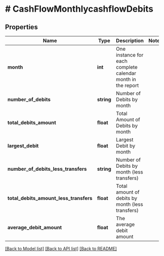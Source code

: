 # # CashFlowMonthlycashflowDebits

## Properties

Name | Type | Description | Notes
------------ | ------------- | ------------- | -------------
**month** | **int** | One instance for each complete calendar month in the report |
**number_of_debits** | **string** | Number of Debits by month |
**total_debits_amount** | **float** | Total Amount of Debits by month |
**largest_debit** | **float** | Largest Debit by month |
**number_of_debits_less_transfers** | **string** | Number of Debits by month (less transfers) |
**total_debits_amount_less_transfers** | **float** | Total amount of debits by month (less transfers) |
**average_debit_amount** | **float** | The average debit amount |

[[Back to Model list]](../../README.md#models) [[Back to API list]](../../README.md#endpoints) [[Back to README]](../../README.md)
